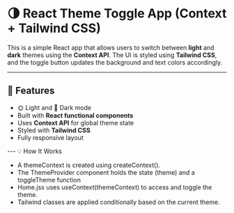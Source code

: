 # 🌗 React Theme Toggle App (Context + Tailwind CSS)

This is a simple React app that allows users to switch between **light** and **dark** themes using the **Context API**. The UI is styled using **Tailwind CSS**, and the toggle button updates the background and text colors accordingly.

---

## 🔧 Features

- 🌞 Light and 🌚 Dark mode
- Built with **React functional components**
- Uses **Context API** for global theme state
- Styled with **Tailwind CSS**
- Fully responsive layout

--- 💡 How It Works

- A themeContext is created using createContext().
- The ThemeProvider component holds the state (theme) and a toggleTheme function
- Home.jsx uses useContext(themeContext) to access and toggle the theme.
- Tailwind classes are applied conditionally based on the current theme.

